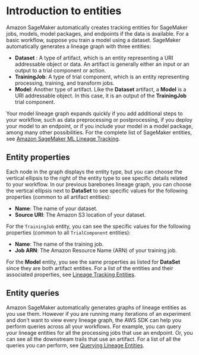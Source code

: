 # Introduction to entities<a name="model-dashboard-lineage-intro-entities"></a>

Amazon SageMaker automatically creates tracking entities for SageMaker jobs, models, model packages, and endpoints if the data is available\. For a basic workflow, suppose you train a model using a dataset\. SageMaker automatically generates a lineage graph with three entities: 
+ **Dataset** : A type of artifact, which is an entity representing a URI addressable object or data\. An artifact is generally either an input or an output to a trial component or action\.
+ **TrainingJob**: A type of trial component, which is an entity representing processing, training, and transform jobs\.
+ **Model**: Another type of artifact\. Like the **Dataset** artifact, a **Model** is a URI addressable object\. In this case, it is an output of the **TrainingJob** trial component\. 

Your model lineage graph expands quickly if you add additional steps to your workflow, such as data preprocessing or postprocessing, if you deploy your model to an endpoint, or if you include your model in a model package, among many other possibilities\. For the complete list of SageMaker entities, see [Amazon SageMaker ML Lineage Tracking](lineage-tracking.md)\.

## Entity properties<a name="model-dashboard-lineage-entity-properties"></a>

Each node in the graph displays the entity type, but you can choose the vertical ellipsis to the right of the entity type to see specific details related to your workflow\. In our previous barebones lineage graph, you can choose the vertical ellipsis next to **DataSet** to see specific values for the following properties \(common to all artifact entities\):
+ **Name**: The name of your dataset\.
+ **Source URI**: The Amazon S3 location of your dataset\.

For the `TrainingJob` entity, you can see the specific values for the following properties \(common to all `TrialComponent` entities\):
+ **Name**: The name of the training job\.
+ **Job ARN**: The Amazon Resource Name \(ARN\) of your training job\.

For the **Model** entity, you see the same properties as listed for **DataSet** since they are both artifact entities\. For a list of the entities and their associated properties, see [Lineage Tracking Entities](lineage-tracking-entities.md)\.

## Entity queries<a name="model-dashboard-lineage-entity-queries"></a>

Amazon SageMaker automatically generates graphs of lineage entities as you use them\. However if you are running many iterations of an experiment and don't want to view every lineage graph, the AWS SDK can help you perform queries across all your workflows\. For example, you can query your lineage entities for all the processing jobs that use an endpoint\. Or, you can see all the downstream trails that use an artifact\. For a list of all the queries you can perform, see [Querying Lineage Entities](querying-lineage-entities.md)\.